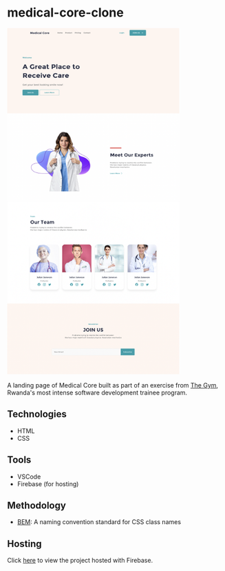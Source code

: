 # medical-core-clone
<p float="left">
    <img src="./public/assets/screenshot-1.png" alt="Screenshot" width="400" height="400" />
    <img src="/public/assets/screenshot-2.png" alt="Screenshot" width="400" height="400" />
</p>

A landing page of Medical Core built as part of an exercise from <a href="https://www.thegym-rwanda.com/" target="_blank">The Gym</a>, Rwanda's most intense software development trainee program. 

## Technologies

* HTML
* CSS

## Tools

* VSCode
* Firebase (for hosting)

## Methodology

* <a href="https://getbem.com/" target="_blank">BEM</a>: A naming convention standard for CSS class names

## Hosting

Click [here](https://medical-core-fa994.web.app/) to view the project hosted with Firebase. 
